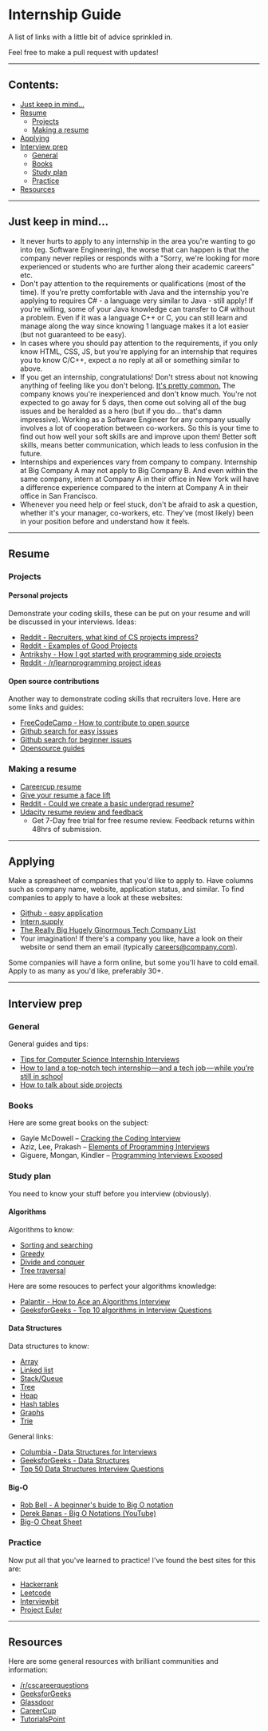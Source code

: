 # Internship Guide
A list of links with a little bit of advice sprinkled in.

Feel free to make a pull request with updates!
***
## Contents:
* [Just keep in mind...](#just-keep-in-mind)
* [Resume](#resume)
    * [Projects](#projects)
    * [Making a resume](#making-a-resume)
* [Applying](#applying)
* [Interview prep](#interview-prep)
    * [General](#general)
    * [Books](#books)
    * [Study plan](#study-plan)
    * [Practice](#practice)
* [Resources](#resources)
***
## __Just keep in mind__...
* It never hurts to apply to any internship in the area you're wanting to go into (eg. Software Engineering), the worse that can happen is that the company never replies or responds with a "Sorry, we're looking for more experienced or students who are further along their academic careers" etc.
* Don't pay attention to the requirements or qualifications (most of the time). If you're pretty comfortable with Java and the internship you're applying to requires C# - a language very similar to Java - still apply! If you're willing, some of your Java knowledge can transfer to C# without a problem. Even if it was a language C++ or C, you can still learn and manage along the way since knowing 1 language makes it a lot easier (but not guaranteed to be easy).
* In cases where you should pay attention to the requirements, if you only know HTML, CSS, JS, but you're applying for an internship that requires you to know C/C++, expect a no reply at all or something similar to above.
* If you get an internship, congratulations! Don't stress about not knowing anything of feeling like you don't belong. [It's pretty common.](https://blog.valbonne-consulting.com/2014/08/16/the-imposter-syndrome-in-software-development/) The company knows you're inexperienced and don't know much. You're not expected to go away for 5 days, then come out solving all of the bug issues and be heralded as a hero (but if you do... that's damn impressive). Working as a Software Engineer for any company usually involves a lot of cooperation between co-workers. So this is your time to find out how well your soft skills are and improve upon them! Better soft skills, means better communication, which leads to less confusion in the future.
* Internships and experiences vary from company to company. Internship at Big Company A may not apply to Big Company B. And even within the same company, intern at Company A in their office in New York will have a difference experience compared to the intern at Company A in their office in San Francisco.
* Whenever you need help or feel stuck, don't be afraid to ask a question, whether it's your manager, co-workers, etc. They've (most likely) been in your position before and understand how it feels. 

***
## Resume
### __Projects__
#### Personal projects
Demonstrate your coding skills, these can be put on your resume and will be discussed in your interviews.
Ideas:
* [Reddit - Recruiters, what kind of CS projects impress?](https://www.reddit.com/r/cscareerquestions/comments/586lbg/recruiters_what_kind_of_cs_projects_impress/)
* [Reddit - Examples of Good Projects](https://www.reddit.com/r/cscareerquestions/comments/5vycbw/examples_of_good_projects/)
* [Antrikshy - How I got started with programming side projects](http://antrikshy.com/blog/how-i-got-started-with-programming-side-projects)
* [Reddit - /r/learnprogramming project ideas](https://www.reddit.com/r/learnprogramming/wiki/faq#wiki_where_can_i_find_practice_exercises_and_project_ideas.3F)
#### Open source contributions
Another way to demonstrate coding skills that recruiters love. Here are some links and guides:
* [FreeCodeCamp - How to contribute to open source](https://github.com/freeCodeCamp/how-to-contribute-to-open-source)
* [Github search for easy issues](https://github.com/search?utf8=%E2%9C%93&q=is%3Aissue+is%3Aopen+label%3Aeasy)
* [Github search for beginner issues](https://github.com/search?utf8=%E2%9C%93&q=is%3Aissue+is%3Aopen+label%3Abeginner)
* [Opensource guides](https://opensource.guide/how-to-contribute/)

### __Making a resume__
* [Careercup resume](https://www.careercup.com/resume)
* [Give your resume a face lift](http://www.lifeclever.com/give-your-resume-a-face-lift/)
* [Reddit - Could we create a basic undergrad resume?](https://www.reddit.com/r/cscareerquestions/comments/25u0eo/could_we_create_a_basic_undergrad_resume/)
* [Udacity resume review and feedback](https://career-resource-center.udacity.com/resume)
   * Get 7-Day free trial for free resume review. Feedback returns within 48hrs of submission.

***
## Applying
Make a spreasheet of companies that you'd like to apply to. Have columns such as company name, website, application status, and similar. To find companies to apply to have a look at these  websites:
* [Github - easy application](https://github.com/j-delaney/easy-application)
* [Intern.supply](http://www.intern.supply/)
* [The Really Big Hugely Ginormous Tech Company List](https://docs.google.com/spreadsheets/d/1QOYYS_1fN7eO8rTBHYLv1tQ1dMPeqgIKbIE6CP-yFzg/edit#gid=1368926779)
* Your imagination! If there's a company you like, have a look on their website or send them an email (typically careers@company.com).

Some companies will have a form online, but some you'll have to cold email. Apply to as many as you'd like, preferably 30+.
***
## Interview prep
### General
General guides and tips:
* [Tips for Computer Science Internship Interviews](http://louisrli.github.io/blog/2014/01/18/tips-for-computer-science-internship-interviews/)
* [How to land a top-notch tech internship — and a tech job — while you’re still in school](https://medium.freecodecamp.org/how-to-land-a-top-notch-tech-job-as-a-student-5c97fec82f3d)
* [How to talk about side projects](https://medium.freecodecamp.com/how-to-talk-about-your-side-projects-18b96f192817#.egwz2u3jl)

### __Books__
Here are some great books on the subject:
* Gayle McDowell – [Cracking the Coding Interview](https://www.amazon.com/Cracking-Coding-Interview-Programming-Questions/dp/0984782850)
* Aziz, Lee, Prakash – [Elements of Programming Interviews](https://www.amazon.com/dp/1479274836/)
* Giguere, Mongan, Kindler – [Programming Interviews Exposed](https://www.amazon.com/Programming-Interviews-Exposed-Secrets-Landing/dp/1118261364)

### __Study plan__
You need to know your stuff before you interview (obviously).
#### Algorithms
Algorithms to know:
* [Sorting and searching](http://epaperpress.com/sortsearch/download/sortsearch.pdf)
* [Greedy](https://en.wikipedia.org/wiki/Greedy_algorithm)
* [Divide and conquer](https://en.wikipedia.org/wiki/Divide_and_conquer_algorithm)
* [Tree traversal](http://www.geeksforgeeks.org/tree-traversals-inorder-preorder-and-postorder/)

Here are some resouces to perfect your algorithms knowledge:
* [Palantir - How to Ace an Algorithms Interview](https://www.palantir.com/2011/09/how-to-ace-an-algorithms-interview/)
* [GeeksforGeeks - Top 10 algorithms in Interview Questions](http://www.geeksforgeeks.org/top-10-algorithms-in-interview-questions/)

#### Data Structures
Data structures to know:
* [Array](https://www.tutorialspoint.com/data_structures_algorithms/array_data_structure.htm)
* [Linked list](http://www.geeksforgeeks.org/linked-list-set-1-introduction/)
* [Stack/Queue](https://www.cs.cmu.edu/~adamchik/15-121/lectures/Stacks%20and%20Queues/Stacks%20and%20Queues.html)
* [Tree](http://www.cs.cmu.edu/~clo/www/CMU/DataStructures/Lessons/lesson4_1.htm)
* [Heap](http://www.geeksforgeeks.org/binary-heap/)
* [Hash tables](https://www.hackerearth.com/practice/data-structures/hash-tables/basics-of-hash-tables/tutorial/)
* [Graphs](https://en.wikibooks.org/wiki/Data_Structures/Graphs)
* [Trie](https://www.toptal.com/java/the-trie-a-neglected-data-structure)

General links:
* [Columbia - Data Structures for Interviews](http://www.columbia.edu/~jxz2101/)
* [GeeksforGeeks - Data Structures](http://www.geeksforgeeks.org/data-structures/)
* [Top 50 Data Structures Interview Questions](https://career.guru99.com/top-50-data-structure-interview-questions/)

#### Big-O
* [Rob Bell - A beginner's buide to Big O notation](https://rob-bell.net/2009/06/a-beginners-guide-to-big-o-notation/)
* [Derek Banas - Big O Notations (YouTube)](https://www.youtube.com/watch?v=V6mKVRU1evU)
* [Big-O Cheat Sheet](http://bigocheatsheet.com/)

### __Practice__
Now put all that you've learned to practice! I've found the best sites for this are:
* [Hackerrank](https://www.hackerrank.com/ "Hackerrank")
* [Leetcode](https://leetcode.com/ "Leetcode")
* [Interviewbit](https://www.interviewbit.com/ "Interviewbit")
* [Project Euler](https://projecteuler.net/ "Project Euler")

***

## Resources
Here are some general resources with brilliant communities and information:
* [/r/cscareerquestions](https://www.reddit.com/r/cscareerquestions/)
* [GeeksforGeeks](http://www.geeksforgeeks.org/)
* [Glassdoor](https://www.glassdoor.co.uk/)
* [CareerCup](https://careercup.com/page)
* [TutorialsPoint](https://www.tutorialspoint.com/data_structures_algorithms/)


